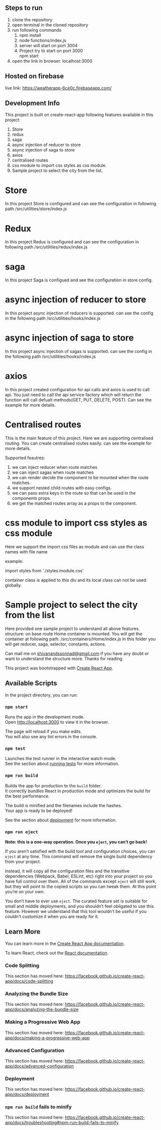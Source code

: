 ## Steps to run
1. clone the repository
2. open terminal in the cloned repository
3. run following commands
    1. npm install
    2. node functions/index.js
    3. server will start on port 3004 <br/>
    4. Project try to start on port 3000 <br/>
        npm start
4. open the link in browser.
    localhost:3000


## Hosted on firebase
live link: https://weatherapp-6ce0c.firebaseapp.com/

## Development Info

This project is built on create-react-app
following features available in this project:
1. Store
2. redux
3. saga
4. async injection of reducer to store
5. async injection of saga to store
6. axios
7. centralised routes
8. css module to import css styles as css module.
9. Sample project to select the city from the list.

# Store
In this project Store is configured and can see the configuration in following path
/src/utilities/store/index.js

# Redux
In this project Redux is configured and can see the configuration in following path
/src/utilities/redux/index.js

# saga
In this project Saga is configued and see the configuration in store config.

# async injection of reducer to store
In this project async injection of reducers is supported. can see the config in the following path
/src/utilities/hooks/index.js

# async injection of saga to store
In this project async injection of sagas is supported. can see the config in the following path
/src/utilities/hooks/index.js

# axios
In this project created configuration for api calls and axios is used to call api. You just need to call the api service factory which will return the function will call defualt methods(GET, PUT, DELETE, POST). Can see the example for more details.

# Centralised routes
This is the main feature of this project. Here we are supporting centralised routing. You can create centralised routes easily. can see the example for more details. 

Supported feautres:
1. we can inject reducer when route matches
2. we can inject sagas when route matches
3. we can render decide the component to be mounted when the route matches.
4. we support nested child routes with easy configs.
5. we can pass extra keys in the route so that can be used in the components props.
6. we get the matched routes array as a props to the component. 

# css module to import css styles as css module

Here we support the import css files as module and can use the class names with file name

example:

import styles from './styles.module.css'

<div className={styles.container}>container class is applied to this div and its local class can not be used globally.</div>

# Sample project to select the city from the list
Here provided one sample project to understand all above features.
structure:
on base route Home container is mounted. You will get the container at following path:
/src/containers/Home/index.js
In this folder you will get reducer, saga, selector, constants, actions.


Can mail me on shivanandssonnad@gmail.com if you have any doubt or want to understand the structure more. Thanks for reading.

This project was bootstrapped with [Create React App](https://github.com/facebook/create-react-app).

## Available Scripts

In the project directory, you can run:

### `npm start`

Runs the app in the development mode.<br>
Open [http://localhost:3000](http://localhost:3000) to view it in the browser.

The page will reload if you make edits.<br>
You will also see any lint errors in the console.

### `npm test`

Launches the test runner in the interactive watch mode.<br>
See the section about [running tests](https://facebook.github.io/create-react-app/docs/running-tests) for more information.

### `npm run build`

Builds the app for production to the `build` folder.<br>
It correctly bundles React in production mode and optimizes the build for the best performance.

The build is minified and the filenames include the hashes.<br>
Your app is ready to be deployed!

See the section about [deployment](https://facebook.github.io/create-react-app/docs/deployment) for more information.

### `npm run eject`

**Note: this is a one-way operation. Once you `eject`, you can’t go back!**

If you aren’t satisfied with the build tool and configuration choices, you can `eject` at any time. This command will remove the single build dependency from your project.

Instead, it will copy all the configuration files and the transitive dependencies (Webpack, Babel, ESLint, etc) right into your project so you have full control over them. All of the commands except `eject` will still work, but they will point to the copied scripts so you can tweak them. At this point you’re on your own.

You don’t have to ever use `eject`. The curated feature set is suitable for small and middle deployments, and you shouldn’t feel obligated to use this feature. However we understand that this tool wouldn’t be useful if you couldn’t customize it when you are ready for it.

## Learn More

You can learn more in the [Create React App documentation](https://facebook.github.io/create-react-app/docs/getting-started).

To learn React, check out the [React documentation](https://reactjs.org/).

### Code Splitting

This section has moved here: https://facebook.github.io/create-react-app/docs/code-splitting

### Analyzing the Bundle Size

This section has moved here: https://facebook.github.io/create-react-app/docs/analyzing-the-bundle-size

### Making a Progressive Web App

This section has moved here: https://facebook.github.io/create-react-app/docs/making-a-progressive-web-app

### Advanced Configuration

This section has moved here: https://facebook.github.io/create-react-app/docs/advanced-configuration

### Deployment

This section has moved here: https://facebook.github.io/create-react-app/docs/deployment

### `npm run build` fails to minify

This section has moved here: https://facebook.github.io/create-react-app/docs/troubleshooting#npm-run-build-fails-to-minify
